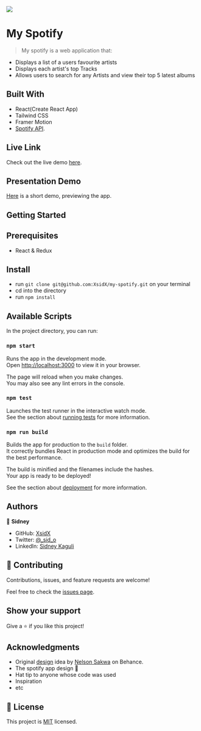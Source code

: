 ![](https://img.shields.io/badge/Microverse-blueviolet)

# My Spotify

> My spotify is a web application that:
 - Displays a list of a users favourite artists
 - Displays each artist's top Tracks
 - Allows users to search for any Artists and view their top 5 latest albums

## Built With

- React(Create React App)
- Tailwind CSS
- Framer Motion
- [Spotify API](https://developer.spotify.com/documentation/web-api/).

## Live Link

Check out the live demo [here](https://my-spotify-sid.netlify.app/).

## Presentation Demo

[Here](https://www.loom.com/share/108c6d56b23a45f6a6d7ad4599a5f531) is a short demo, previewing the app.

## Getting Started

## Prerequisites

- React & Redux

## Install

- run `git clone git@github.com:XsidX/my-spotify.git` on your terminal
- cd into the directory
- run `npm install`

## Available Scripts

In the project directory, you can run:

### `npm start`

Runs the app in the development mode.\
Open [http://localhost:3000](http://localhost:3000) to view it in your browser.

The page will reload when you make changes.\
You may also see any lint errors in the console.

### `npm test`

Launches the test runner in the interactive watch mode.\
See the section about [running tests](https://facebook.github.io/create-react-app/docs/running-tests) for more information.

### `npm run build`

Builds the app for production to the `build` folder.\
It correctly bundles React in production mode and optimizes the build for the best performance.

The build is minified and the filenames include the hashes.\
Your app is ready to be deployed!

See the section about [deployment](https://facebook.github.io/create-react-app/docs/deployment) for more information.

## Authors

👤 **Sidney**

- GitHub: [XsidX](https://github.com/XsidX)
- Twitter: [@\_sid_o](https://twitter.com/_sid_o_)
- LinkedIn: [Sidney Kaguli](https://www.linkedin.com/in/sidney-kaguli-0116801a6/)

## 🤝 Contributing

Contributions, issues, and feature requests are welcome!

Feel free to check the [issues page](../../issues/).

## Show your support

Give a ⭐️ if you like this project!

## Acknowledgments
- Original [design](<https://www.behance.net/gallery/31579789/Ballhead-App-(Free-PSDs)>) idea by [Nelson Sakwa](https://www.behance.net/sakwadesignstudio) on Behance.
- The spotify app design 🎉
- Hat tip to anyone whose code was used
- Inspiration
- etc


## 📝 License

This project is [MIT](https://github.com/XsidX/my-spotify/blob/dev/MIT.md) licensed.
